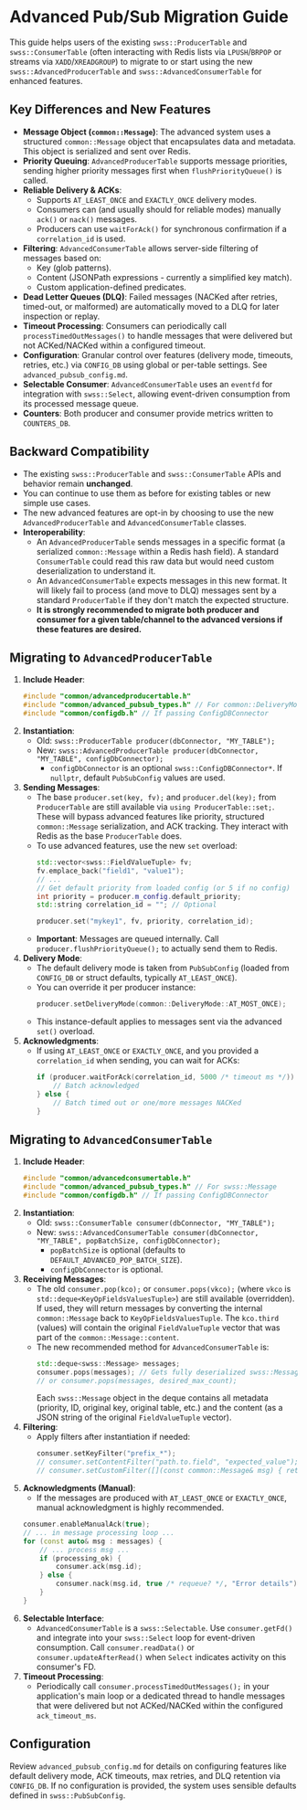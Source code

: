 # Advanced Pub/Sub Migration Guide

This guide helps users of the existing `swss::ProducerTable` and `swss::ConsumerTable` (often interacting with Redis lists via `LPUSH`/`BRPOP` or streams via `XADD`/`XREADGROUP`) to migrate to or start using the new `swss::AdvancedProducerTable` and `swss::AdvancedConsumerTable` for enhanced features.

## Key Differences and New Features

*   **Message Object (`common::Message`)**: The advanced system uses a structured `common::Message` object that encapsulates data and metadata. This object is serialized and sent over Redis.
*   **Priority Queuing**: `AdvancedProducerTable` supports message priorities, sending higher priority messages first when `flushPriorityQueue()` is called.
*   **Reliable Delivery & ACKs**:
    *   Supports `AT_LEAST_ONCE` and `EXACTLY_ONCE` delivery modes.
    *   Consumers can (and usually should for reliable modes) manually `ack()` or `nack()` messages.
    *   Producers can use `waitForAck()` for synchronous confirmation if a `correlation_id` is used.
*   **Filtering**: `AdvancedConsumerTable` allows server-side filtering of messages based on:
    *   Key (glob patterns).
    *   Content (JSONPath expressions - currently a simplified key match).
    *   Custom application-defined predicates.
*   **Dead Letter Queues (DLQ)**: Failed messages (NACKed after retries, timed-out, or malformed) are automatically moved to a DLQ for later inspection or replay.
*   **Timeout Processing**: Consumers can periodically call `processTimedOutMessages()` to handle messages that were delivered but not ACKed/NACKed within a configured timeout.
*   **Configuration**: Granular control over features (delivery mode, timeouts, retries, etc.) via `CONFIG_DB` using global or per-table settings. See `advanced_pubsub_config.md`.
*   **Selectable Consumer**: `AdvancedConsumerTable` uses an `eventfd` for integration with `swss::Select`, allowing event-driven consumption from its processed message queue.
*   **Counters**: Both producer and consumer provide metrics written to `COUNTERS_DB`.

## Backward Compatibility

*   The existing `swss::ProducerTable` and `swss::ConsumerTable` APIs and behavior remain **unchanged**.
*   You can continue to use them as before for existing tables or new simple use cases.
*   The new advanced features are opt-in by choosing to use the new `AdvancedProducerTable` and `AdvancedConsumerTable` classes.
*   **Interoperability**:
    *   An `AdvancedProducerTable` sends messages in a specific format (a serialized `common::Message` within a Redis hash field). A standard `ConsumerTable` could read this raw data but would need custom deserialization to understand it.
    *   An `AdvancedConsumerTable` expects messages in this new format. It will likely fail to process (and move to DLQ) messages sent by a standard `ProducerTable` if they don't match the expected structure.
    *   **It is strongly recommended to migrate both producer and consumer for a given table/channel to the advanced versions if these features are desired.**

## Migrating to `AdvancedProducerTable`

1.  **Include Header**:
    ```cpp
    #include "common/advancedproducertable.h"
    #include "common/advanced_pubsub_types.h" // For common::DeliveryMode
    #include "common/configdb.h" // If passing ConfigDBConnector
    ```
2.  **Instantiation**:
    *   Old: `swss::ProducerTable producer(dbConnector, "MY_TABLE");`
    *   New: `swss::AdvancedProducerTable producer(dbConnector, "MY_TABLE", configDbConnector);`
        *   `configDbConnector` is an optional `swss::ConfigDBConnector*`. If `nullptr`, default `PubSubConfig` values are used.
3.  **Sending Messages**:
    *   The base `producer.set(key, fv);` and `producer.del(key);` from `ProducerTable` are still available via `using ProducerTable::set;`. These will bypass advanced features like priority, structured `common::Message` serialization, and ACK tracking. They interact with Redis as the base `ProducerTable` does.
    *   To use advanced features, use the new `set` overload:
        ```cpp
        std::vector<swss::FieldValueTuple> fv;
        fv.emplace_back("field1", "value1");
        // ...
        // Get default priority from loaded config (or 5 if no config)
        int priority = producer.m_config.default_priority;
        std::string correlation_id = ""; // Optional

        producer.set("mykey1", fv, priority, correlation_id);
        ```
    *   **Important**: Messages are queued internally. Call `producer.flushPriorityQueue();` to actually send them to Redis.
4.  **Delivery Mode**:
    *   The default delivery mode is taken from `PubSubConfig` (loaded from `CONFIG_DB` or struct defaults, typically `AT_LEAST_ONCE`).
    *   You can override it per producer instance:
        ```cpp
        producer.setDeliveryMode(common::DeliveryMode::AT_MOST_ONCE);
        ```
    *   This instance-default applies to messages sent via the advanced `set()` overload.
5.  **Acknowledgments**:
    *   If using `AT_LEAST_ONCE` or `EXACTLY_ONCE`, and you provided a `correlation_id` when sending, you can wait for ACKs:
        ```cpp
        if (producer.waitForAck(correlation_id, 5000 /* timeout ms */)) {
            // Batch acknowledged
        } else {
            // Batch timed out or one/more messages NACKed
        }
        ```

## Migrating to `AdvancedConsumerTable`

1.  **Include Header**:
    ```cpp
    #include "common/advancedconsumertable.h"
    #include "common/advanced_pubsub_types.h" // For swss::Message
    #include "common/configdb.h" // If passing ConfigDBConnector
    ```
2.  **Instantiation**:
    *   Old: `swss::ConsumerTable consumer(dbConnector, "MY_TABLE");`
    *   New: `swss::AdvancedConsumerTable consumer(dbConnector, "MY_TABLE", popBatchSize, configDbConnector);`
        *   `popBatchSize` is optional (defaults to `DEFAULT_ADVANCED_POP_BATCH_SIZE`).
        *   `configDbConnector` is optional.
3.  **Receiving Messages**:
    *   The old `consumer.pop(kco);` or `consumer.pops(vkco);` (where `vkco` is `std::deque<KeyOpFieldsValuesTuple>`) are still available (overridden). If used, they will return messages by converting the internal `common::Message` back to `KeyOpFieldsValuesTuple`. The `kco.third` (values) will contain the original `FieldValueTuple` vector that was part of the `common::Message::content`.
    *   The new recommended method for `AdvancedConsumerTable` is:
        ```cpp
        std::deque<swss::Message> messages;
        consumer.pops(messages); // Gets fully deserialized swss::Message objects
        // or consumer.pops(messages, desired_max_count);
        ```
        Each `swss::Message` object in the deque contains all metadata (priority, ID, original key, original table, etc.) and the content (as a JSON string of the original `FieldValueTuple` vector).
4.  **Filtering**:
    *   Apply filters after instantiation if needed:
        ```cpp
        consumer.setKeyFilter("prefix_*");
        // consumer.setContentFilter("path.to.field", "expected_value"); // Simplified JSONPath for now
        // consumer.setCustomFilter([](const common::Message& msg) { return msg.priority > 5; });
        ```
5.  **Acknowledgments (Manual)**:
    *   If the messages are produced with `AT_LEAST_ONCE` or `EXACTLY_ONCE`, manual acknowledgment is highly recommended.
    ```cpp
    consumer.enableManualAck(true);
    // ... in message processing loop ...
    for (const auto& msg : messages) {
        // ... process msg ...
        if (processing_ok) {
            consumer.ack(msg.id);
        } else {
            consumer.nack(msg.id, true /* requeue? */, "Error details");
        }
    }
    ```
6.  **Selectable Interface**:
    *   `AdvancedConsumerTable` is a `swss::Selectable`. Use `consumer.getFd()` and integrate into your `swss::Select` loop for event-driven consumption. Call `consumer.readData()` or `consumer.updateAfterRead()` when `Select` indicates activity on this consumer's FD.
7.  **Timeout Processing**:
    *   Periodically call `consumer.processTimedOutMessages();` in your application's main loop or a dedicated thread to handle messages that were delivered but not ACKed/NACKed within the configured `ack_timeout_ms`.

## Configuration
Review `advanced_pubsub_config.md` for details on configuring features like default delivery mode, ACK timeouts, max retries, and DLQ retention via `CONFIG_DB`. If no configuration is provided, the system uses sensible defaults defined in `swss::PubSubConfig`.
